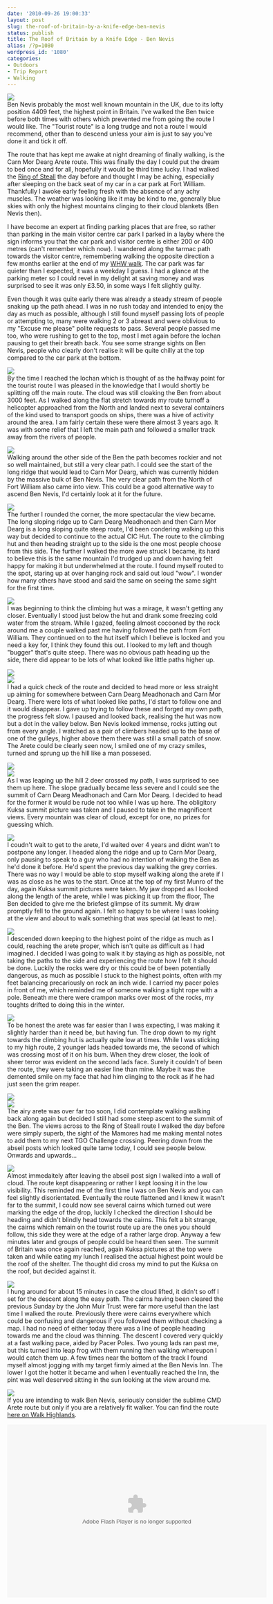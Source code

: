 ```yaml
---
date: '2010-09-26 19:00:33'
layout: post
slug: the-roof-of-britain-by-a-knife-edge-ben-nevis
status: publish
title: The Roof of Britain by a Knife Edge - Ben Nevis
alias: /?p=1080
wordpress_id: '1080'
categories:
- Outdoors
- Trip Report
- Walking
---
```


![](http://dl.dropbox.com/u/2657852/website/images/Munro-Week-August-2010-376.jpg)  
Ben Nevis probably the most well known mountain in the UK, due to its lofty position 4409 feet, the highest point in Britain. I've walked the Ben twice before both times with others which prevented me from going the route I would like. The "Tourist route" is a long trudge and not a route I would recommend, other than to descend unless your aim is just to say you've done it and tick it off.  

The route that has kept me awake at night dreaming of finally walking, is the Carn Mor Dearg Arete route. This was finally the day I could put the dream to bed once and for all, hopefully it would be third time lucky. I had walked the [Ring of Steall](http://www.stevenhorner.com/?p=998) the day before and thought I may be aching, especially after sleeping on the back seat of my car in a car park at Fort William. Thankfully I awoke early feeling fresh with the absence of any achy muscles. The weather was looking like it may be kind to me, generally blue skies with only the highest mountains clinging to their cloud blankets (Ben Nevis then).  

I have become an expert at finding parking places that are free, so rather than parking in the main visitor centre car park I parked in a layby where the sign informs you that the car park and visitor centre is either 200 or 400 metres (can't remember which now). I wandered along the tarmac path towards the visitor centre, remembering walking the opposite direction a few months earlier at the end of my [WHW walk](http://www.stevenhorner.com/?p=632). The car park was far quieter than I expected, it was a weekday I guess. I had a glance at the parking meter so I could revel in my delight at saving money and was surprised to see it was only £3.50, in some ways I felt slightly guilty.  

Even though it was quite early there was already a steady stream of people snaking up the path ahead. I was in no rush today and intended to enjoy the day as much as possible, although I still found myself passing lots of people or attempting to, many were walking 2 or 3 abreast and were oblivious to my "Excuse me please" polite requests to pass. Several people passed me too, who were rushing to get to the top, most I met again before the lochan pausing to get their breath back. You see some strange sights on Ben Nevis, people who clearly don't realise it will be quite chilly at the top compared to the car park at the bottom. 

![](http://dl.dropbox.com/u/2657852/website/images/Munro-Week-August-2010-316.jpg)  
By the time I reached the lochan which is thought of as the halfway point for the tourist route I was pleased in the knowledge that I would shortly be splitting off the main route. The cloud was still cloaking the Ben from about 3000 feet. As I walked along the flat stretch towards my route turnoff a helicopter approached from the North and landed next to several containers of the kind used to transport goods on ships, there was a hive of activity around the area. I am fairly certain these were there almost 3 years ago. It was with some relief that I left the main path and followed a smaller track away from the rivers of people.  

![](http://dl.dropbox.com/u/2657852/website/images/Munro-Week-August-2010-323.jpg)  
Walking around the other side of the Ben the path becomes rockier and not so well maintained, but still a very clear path. I could see the start of the long ridge that would lead to Carn Mor Dearg, which was currently hidden by the massive bulk of Ben Nevis. The very clear path from the North of Fort William also came into view. This could be a good alternative way to ascend Ben Nevis, I'd certainly look at it for the future.  

![](http://dl.dropbox.com/u/2657852/website/images/Munro-Week-August-2010-336.jpg)  
The further I rounded the corner, the more spectacular the view became. The long sloping ridge up to Carn Dearg Meadhonach and then Carn Mor Dearg is a long sloping quite steep route, I'd been condering walking up this way but decided to continue to the actual CIC Hut. The route to the climbing hut and then heading straight up to the side is the one most people choose from this side. The further I walked the more awe struck I became, its hard to believe this is the same mountain I'd trudged up and down having felt happy for making it but underwhelmed at the route. I found myself routed to the spot, staring up at over hanging rock and said out loud "wow". I wonder how many others have stood and said the same on seeing the same sight for the first time.  

![](http://dl.dropbox.com/u/2657852/website/images/Munro-Week-August-2010-333.jpg)  
I was beginning to think the climbing hut was a mirage, it wasn't getting any closer. Eventually I stood just below the hut and drank some freezing cold water from the stream. While I gazed, feeling almost cocooned by the rock around me a couple walked past me having followed the path from Fort William. They continued on to the hut itself which I believe is locked and you need a key for, I think they found this out. I looked to my left and though "bugger" that's quite steep. There was no obvious path heading up the side, there did appear to be lots of what looked like little paths higher up.  

![](http://dl.dropbox.com/u/2657852/website/images/Munro-Week-August-2010-346.jpg)  
![](http://dl.dropbox.com/u/2657852/website/images/Munro-Week-August-2010-347.jpg)  
I had a quick check of the route and decided to head more or less straight up aiming for somewhere between Carn Dearg Meadhonach and Carn Mor Dearg. There were lots of what looked like paths, I'd start to follow one and it would disappear. I gave up trying to follow these and forged my own path, the progress felt slow. I paused and looked back, realising the hut was now but a dot in the valley below. Ben Nevis looked immense, rocks jutting out from every angle. I watched as a pair of climbers headed up to the base of one of the gulleys, higher above them there was still a small patch of snow. The Arete could be clearly seen now, I smiled one of my crazy smiles, turned and sprung up the hill like a man possesed.  

![](http://dl.dropbox.com/u/2657852/website/images/Munro-Week-August-2010-349.jpg)  
![](http://dl.dropbox.com/u/2657852/website/images/Munro-Week-August-2010-351.jpg)  
As I was leaping up the hill 2 deer crossed my path, I was surprised to see them up here. The slope gradually became less severe and I could see the summit of Carn Dearg Meadhonach and Carn Mor Dearg. I decided to head for the former it would be rude not too while I was up here. The obligitory Kuksa summit picture was taken and I paused to take in the magnificent views. Every mountain was clear of cloud, except for one, no prizes for guessing which.  

![](http://dl.dropbox.com/u/2657852/website/images/Munro-Week-August-2010-360.jpg)  
I coudn't wait to get to the arete, I'd waited over 4 years and didnt wan't to postpone any longer. I headed along the ridge and up to Carn Mor Dearg, only pausing to speak to a guy who had no intention of walking the Ben as he'd done it before. He'd spent the previous day walking the grey corries. There was no way I would be able to stop myself walking along the arete if I was as close as he was to the start. Once at the top of my first Munro of the day, again Kuksa summit pictures were taken. My jaw dropped as I looked along the length of the arete, while I was picking it up from the floor, The Ben decided to give me the briefest glimpse of its summit. My draw promptly fell to the ground again. I felt so happy to be where I was looking at the view and about to walk something that was special (at least to me).  

![](http://dl.dropbox.com/u/2657852/website/images/Munro-Week-August-2010-379.jpg)  
I descended down keeping to the highest point of the ridge as much as I could, reaching the arete proper, which isn't quite as difficult as I had imagined. I decided I was going to walk it by staying as high as possible, not taking the paths to the side and experiencing the route how I felt it should be done. Luckily the rocks were dry or this could be of been potentially dangerous, as much as possible I stuck to the highest points, often with my feet balancing precariously on rock an inch wide. I carried my pacer poles in front of me, which reminded me of someone walking a tight rope with a pole. Beneath me there were crampon marks over most of the rocks, my toughts drifted to doing this in the winter.  

![](http://dl.dropbox.com/u/2657852/website/images/Munro-Week-August-2010-387.jpg)  
To be honest the arete was far easier than I was expecting, I was making it slightly harder than it need be, but having fun. The drop down to my right towards the climbing hut is actually quite low at times. While I was sticking to my high route, 2 younger lads headed towards me, the second of which was crossing most of it on his bum. When they drew closer, the look of sheer terror was evident on the second lads face. Surely it couldn't of been the route, they were taking an easier line than mine. Maybe it was the demented smile on my face that had him clinging to the rock as if he had just seen the grim reaper.  

![](http://dl.dropbox.com/u/2657852/website/images/Munro-Week-August-2010-380.jpg)  
![](http://dl.dropbox.com/u/2657852/website/images/Munro-Week-August-2010-396.jpg)  
The airy arete was over far too soon, I did contemplate walking walking back along again but decided I still had some steep ascent to the summit of the Ben. The views across to the Ring of Steall route I walked the day before were simply superb, the sight of the Mamores had me making mental notes to add them to my next TGO Challenge crossing. Peering down from the abseil posts which looked quite tame today, I could see people below. Onwards and upwards...  

![](http://dl.dropbox.com/u/2657852/website/images/Munro-Week-August-2010-395.jpg)  
Almost immedaitely after leaving the abseil post sign I walked into a wall of cloud. The route kept disappearing or rather I kept loosing it in the low visibility. This reminded me of the first time I was on Ben Nevis and you can feel slightly disorientated. Eventually the route flattened and I knew it wasn't far to the summit, I could now see several cairns which turned out were marking the edge of the drop, luckily I checked the direction I should be heading and didn't blindly head towards the cairns. This felt a bit strange, the cairns which remain on the tourist route up are the ones you should follow, this side they were at the edge of a rather large drop. Anyway a few minutes later and groups of people could be heard then seen. The summit of Britain was once again reached, again Kuksa pictures at the top were taken and while eating my lunch I realised the actual highest point would be the roof of the shelter. The thought did cross my mind to put the Kuksa on the roof, but decided against it.  

![](http://dl.dropbox.com/u/2657852/website/images/Munro-Week-August-2010-410.jpg)  
I hung around for about 15 minutes in case the cloud lifted, it didn't so off I set for the descent along the easy path. The cairns having been cleared the previous Sunday by the John Muir Trust were far more useful than the last time I walked the route. Previously there were cairns everywhere which could be confusing and dangerous if you followed them without checking a map. I had no need of either today there was a line of people heading towards me and the cloud was thinning. The descent I covered very quickly at a fast walking pace, aided by Pacer Poles. Two young lads ran past me, but this turned into leap frog with them running then walking whereupon I would catch them up. A few times near the bottom of the track I found myself almost jogging with my target firmly aimed at the Ben Nevis Inn. The lower I got the hotter it became and when I eventually reached the Inn, the pint was well deserved sitting in the sun looking at the view around me.  

![](http://dl.dropbox.com/u/2657852/website/images/Munro-Week-August-2010-421.jpg)  
If you are intending to walk Ben Nevis, seriously consider the sublime CMD Arete route but only if you are a relatively fit walker. You can find the route [here on Walk Highlands](http://www.walkhighlands.co.uk/fortwilliam/carnmordeargarete.shtml).  

<embed type="application/x-shockwave-flash" src="http://picasaweb.google.com/s/c/bin/slideshow.swf" width="600" height="400" flashvars="host=picasaweb.google.com&#038;captions=1&#038;hl=en_US&#038;feat=flashalbum&#038;RGB=0x000000&#038;feed=http%3A%2F%2Fpicasaweb.google.com%2Fdata%2Ffeed%2Fapi%2Fuser%2Fsteven.horner%2Falbumid%2F5508266821146714849%3Falt%3Drss%26kind%3Dphoto%26hl%3Den_US" pluginspage="http://www.macromedia.com/go/getflashplayer"></embed>
